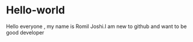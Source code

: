 # Hello-world
Hello everyone , my name is Romil Joshi.I am new to github and want to be good developer
